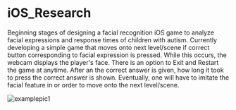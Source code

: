 # iOS_Research
Beginning stages of designing a facial recognition iOS game to analyze facial expressions and response times of children with autism.
Currently developing a simple game that moves onto next level/scene if correct button corresponding to facial expression is pressed. While this occurs, the webcam displays the player's face.
There is an option to Exit and Restart the game at anytime.
After an the correct answer is given, how long it took to press the correct answer is shown.
Eventually, one will have to imitate the facial feature in or order to move onto the next level/scene.

![examplepic1](https://cloud.githubusercontent.com/assets/8836029/7461625/59250c64-f279-11e4-9d1d-b0cf8f9c1def.jpg)


